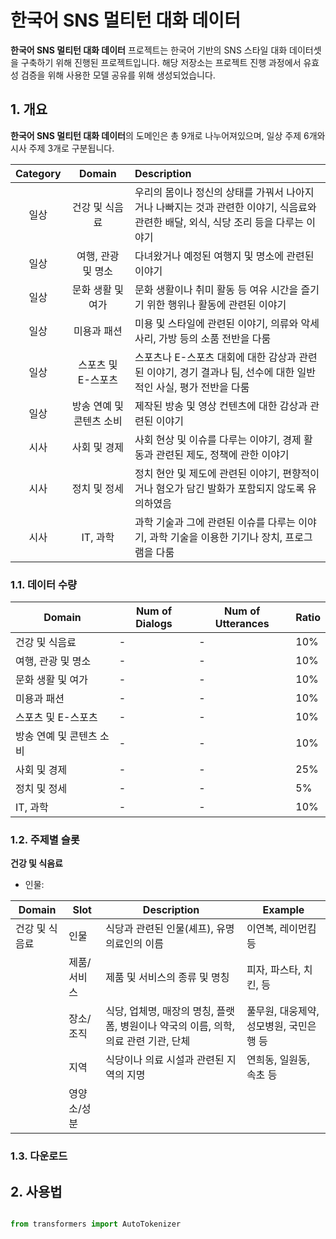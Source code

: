 # 한국어 SNS 멀티턴 대화 데이터

**한국어 SNS 멀티턴 대화 데이터** 프로젝트는 한국어 기반의 SNS 스타일 대화 데이터셋을 구축하기 위해 진행된 프로젝트입니다. 해당 저장소는 프로젝트 진행 과정에서 유효성 검증을 위해 사용한 모델 공유를 위해 생성되었습니다.

## 1. 개요

**한국어 SNS 멀티턴 대화 데이터**의 도메인은 총 9개로 나누어져있으며, 일상 주제 6개와 시사 주제 3개로 구분됩니다.

|Category|Domain|Description|
|:---:|:---:|:---|
|일상|건강 및 식음료|우리의 몸이나 정신의 상태를 가꿔서 나아지거나 나빠지는 것과 관련한 이야기, 식음료와 관련한 배달, 외식, 식당 조리 등을 다루는 이야기|
|일상|여행, 관광 및 명소|다녀왔거나 예정된 여행지 및 명소에 관련된 이야기|
|일상|문화 생활 및 여가|문화 생활이나 취미 활동 등 여유 시간을 즐기기 위한 행위나 활동에 관련된 이야기|
|일상|미용과 패션|미용 및 스타일에 관련된 이야기, 의류와 악세사리, 가방 등의 소품 전반을 다룸|
|일상|스포츠 및 E-스포츠|스포츠나 E-스포츠 대회에 대한 감상과 관련된 이야기, 경기 결과나 팀, 선수에 대한 일반적인 사실, 평가 전반을 다룸|
|일상|방송 연예 및 콘텐츠 소비|제작된 방송 및 영상 컨텐츠에 대한 감상과 관련된 이야기|
|시사|사회 및 경제|사회 현상 및 이슈를 다루는 이야기, 경제 활동과 관련된 제도, 정책에 관한 이야기|
|시사|정치 및 정세|정치 현안 및 제도에 관련된 이야기, 편향적이거나 혐오가 담긴 발화가 포함되지 않도록 유의하였음|
|시사|IT, 과학|과학 기술과 그에 관련된 이슈를 다루는 이야기, 과학 기술을 이용한 기기나 장치, 프로그램을 다룸|

### 1.1. 데이터 수량

|Domain|Num of Dialogs|Num of Utterances|Ratio|
|---|---|---|---|
|건강 및 식음료|-|-|10%|
|여행, 관광 및 명소|-|-|10%|
|문화 생활 및 여가|-|-|10%|
|미용과 패션|-|-|10%|
|스포츠 및 E-스포츠|-|-|10%|
|방송 연예 및 콘텐츠 소비|-|-|10%|
|사회 및 경제|-|-|25%|
|정치 및 정세|-|-|5%|
|IT, 과학|-|-|10%|

### 1.2. 주제별 슬롯

**건강 및 식음료**

- 인물: 

|Domain|Slot|Description|Example|
|---|---|---|---|
|건강 및 식음료|인물|식당과 관련된 인물(셰프), 유명 의료인의 이름|이연복, 레이먼킴 등|
||제품/서비스|제품 및 서비스의 종류 및 명칭|피자, 파스타, 치킨, 등|
||장소/조직|식당, 업체명, 매장의 명칭, 플랫폼, 병원이나 약국의 이름, 의학, 의료 관련 기관, 단체|풀무원, 대웅제약, 성모병원, 국민은행 등|
||지역|식당이나 의료 시설과 관련된 지역의 지명|연희동, 일원동, 속초 등|
||영양소/성분|||

### 1.3. 다운로드



## 2. 사용법

```python

from transformers import AutoTokenizer

```
